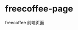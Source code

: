 # freecoffee-page

freecoffee 前端页面

<!-- ## Project setup
```
npm install
```

### Compiles and hot-reloads for development
```
npm run serve
```

### Compiles and minifies for production
```
npm run build
```

### Lints and fixes files
```
npm run lint
```
### import vue-resource
```
npm install vue-resource
```
### Customize configuration
See [Configuration Reference](https://cli.vuejs.org/config/). -->
